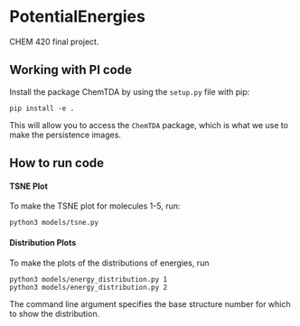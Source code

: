 # PotentialEnergies
CHEM 420 final project.

## Working with PI code
Install the package ChemTDA by using the `setup.py` file with pip:

```pip install -e .```

This will allow you to access the `ChemTDA` package, which is what we use to make the persistence images.

## How to run code

#### TSNE Plot
To make the TSNE plot for molecules 1-5, run:
```
python3 models/tsne.py
```

#### Distribution Plots
To make the plots of the distributions of energies, run
```
python3 models/energy_distribution.py 1
python3 models/energy_distribution.py 2
```
The command line argument specifies the base structure number for which to show the distribution.
